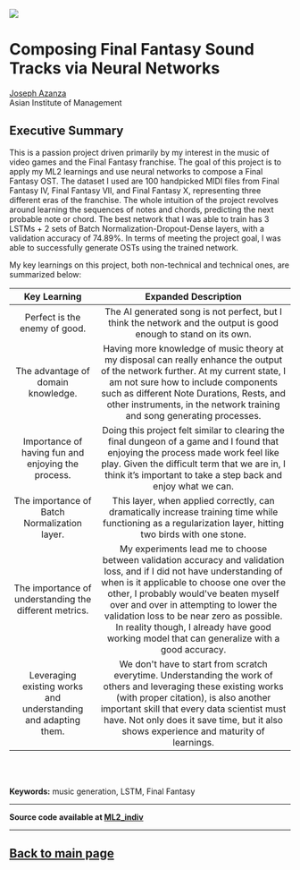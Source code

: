 [<img src="../images/ml2_FFsongs_graphic.png">](https://raw.githubusercontent.com/josephazanzajosephazanza.github.io/master/images/ml2_FFsongs_graphic.png)

# Composing Final Fantasy Sound Tracks via Neural Networks

[Joseph Azanza](https://www.linkedin.com/in/josephazanza/) <br>
Asian Institute of Management

## Executive Summary
<p align='justify'>

This is a passion project driven primarily by my interest in the music of video games and the Final Fantasy franchise. The goal of this project is to apply my ML2 learnings and use neural networks to compose a Final Fantasy OST. The dataset I used are 100 handpicked MIDI files from Final Fantasy IV, Final Fantasy VII, and Final Fantasy X, representing three different eras of the franchise. The whole intuition of the project revolves around learning the sequences of notes and chords, predicting the next probable note or chord. The best network that I was able to train has 3 LSTMs + 2 sets of Batch Normalization-Dropout-Dense layers, with a validation accuracy of 74.89%. In terms of meeting the project goal, I was able to successfully generate OSTs using the trained network.

My key learnings on this project, both non-technical and technical ones, are summarized below:
</p>

|Key Learning|Expanded Description|
|:--:|:--:|
|Perfect is the enemy of good. |The AI generated song is not perfect, but I think the network and the output is good enough to stand on its own.|
|The advantage of domain knowledge. |Having more knowledge of music theory at my disposal can really enhance the output of the network further. At my current state, I am not sure how to include components such as different Note Durations, Rests, and other instruments, in the network training and song generating processes.|
|Importance of having fun and enjoying the process.| Doing this project felt similar to clearing the final dungeon of a game and I found that enjoying the process made work feel like play. Given the difficult term that we are in, I think it’s important to take a step back and enjoy what we can.|
|The importance of Batch Normalization layer. |This layer, when applied correctly, can dramatically increase training time while functioning as a regularization layer, hitting two birds with one stone.|
|The importance of understanding the different metrics. |My experiments lead me to choose between validation accuracy and validation loss, and if I did not have understanding of when is it applicable to choose one over the other, I probably would've beaten myself over and over in attempting to lower the validation loss to be near zero as possible. In reality though, I already have good working model that can generalize with a good accuracy.|
|Leveraging existing works and understanding and adapting them. |We don't have to start from scratch everytime. Understanding the work of others and leveraging these existing works (with proper citation), is also another important skill that every data scientist must have. Not only does it save time, but it also shows experience and maturity of learnings.|
<br><br>
<p align='justify'>
<b>Keywords:</b> music generation, LSTM, Final Fantasy
</p>

---

**Source code available at [ML2_indiv](https://github.com/josephazanza/ML2_indiv)**

---

## [Back to main page](https://josephazanza.github.io/)